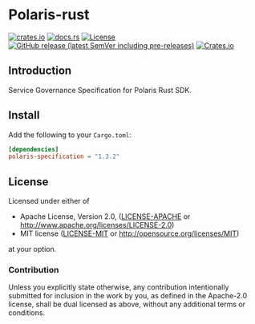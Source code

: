 # Polaris-rust

[![crates.io](https://img.shields.io/crates/v/polaris-specification.svg)](https://crates.io/crates/polaris-specification)
[![docs.rs](https://docs.rs/polaris-specification/badge.svg)](https://docs.rs/polaris-specification/)
[![License](https://img.shields.io/crates/l/polaris-specification)](LICENSE-APACHE)
[![GitHub release (latest SemVer including pre-releases)](https://img.shields.io/github/v/release/polarismesh/specification?include_prereleases)](https://github.com/polarismesh/specification)
[![Crates.io](https://img.shields.io/crates/d/polaris-specification)](https://crates.io/crates/polaris-specification)

## Introduction
Service Governance Specification for Polaris Rust SDK.

## Install
Add the following to your `Cargo.toml`: 
```toml 
[dependencies]
polaris-specification = "1.3.2"
```

## License
Licensed under either of

* Apache License, Version 2.0, ([LICENSE-APACHE](LICENSE-APACHE) or http://www.apache.org/licenses/LICENSE-2.0)
* MIT license ([LICENSE-MIT](LICENSE-MIT) or http://opensource.org/licenses/MIT)

at your option.

### Contribution

Unless you explicitly state otherwise, any contribution intentionally submitted for inclusion in the work by you, as defined in the Apache-2.0 license, shall be dual licensed as above, without any additional terms or conditions.
